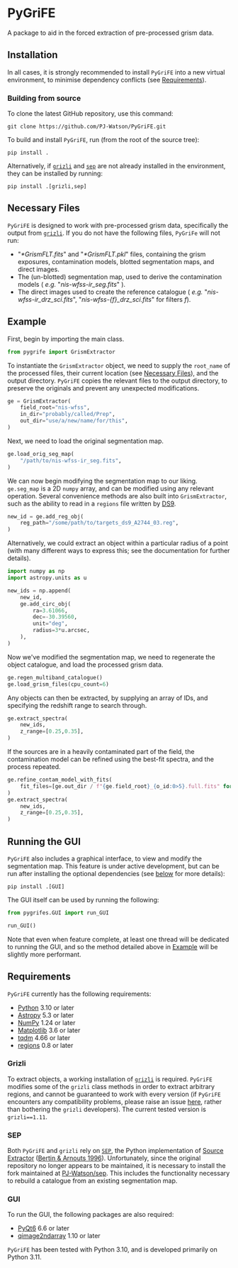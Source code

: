 # PyGriFE

A package to aid in the forced extraction of pre-processed grism data.

## Installation

In all cases, it is strongly recommended to install `PyGriFE` into a new virtual environment, to minimise dependency conflicts (see [Requirements](#requirements)).

### Building from source

To clone the latest GitHub repository, use this command:

```
git clone https://github.com/PJ-Watson/PyGriFE.git
```

To build and install `PyGriFE`, run (from the root of the source tree):

```
pip install .
```
Alternatively, if [`grizli`](https://github.com/gbrammer/grizli) and [`sep`](https://github.com/kbarbary/sep) are not already installed in the environment, they can be installed by running:
```
pip install .[grizli,sep]
```

## Necessary Files

`PyGriFE` is designed to work with pre-processed grism data, specifically the output from [`grizli`](https://github.com/gbrammer/grizli). If you do not have the following files, `PyGriFe` will not run:
 - "_*GrismFLT.fits_" and "_*GrismFLT.pkl_" files, containing the grism exposures, contamination models, blotted segmentation maps, and direct images.
 - The (un-blotted) segmentation map, used to derive the contamination models ( _e.g._ "_nis-wfss-ir\_seg.fits_" ).
 - The direct images used to create the reference catalogue ( _e.g._ "_nis-wfss-ir\_drz\_sci.fits_", "_nis-wfss-{f}\_drz\_sci.fits_" for filters _f_).

## Example

First, begin by importing the main class.

```python
from pygrife import GrismExtractor
```
To instantiate the `GrismExtractor` object, we need to supply the `root_name` of the processed files, their current location (see [Necessary Files](#necessary-files)), and the output directory. `PyGriFE` copies the relevant files to the output directory, to preserve the originals and prevent any unexpected modifications.

```python
ge = GrismExtractor(
    field_root="nis-wfss",
    in_dir="probably/called/Prep",
    out_dir="use/a/new/name/for/this",
)
```
Next, we need to load the original segmentation map.

```python
ge.load_orig_seg_map(
    "/path/to/nis-wfss-ir_seg.fits",
)
```
We can now begin modifying the segmentation map to our liking. `ge.seg_map` is a 2D `numpy` array, and can be modified using any relevant operation. Several convenience methods are also built into `GrismExtractor`, such as the ability to read in a `regions` file written by [DS9](https://sites.google.com/cfa.harvard.edu/saoimageds9).

```python
new_id = ge.add_reg_obj(
    reg_path="/some/path/to/targets_ds9_A2744_03.reg",
)
```
Alternatively, we could extract an object within a particular radius of a point (with many different ways to express this; see the documentation for further details).
```python
import numpy as np
import astropy.units as u

new_ids = np.append(
    new_id,
    ge.add_circ_obj(
        ra=3.61066,
        dec=-30.39560,
        unit="deg",
        radius=3*u.arcsec,
    ),
)
```
Now we've modified the segmentation map, we need to regenerate the object catalogue, and load the processed grism data.
```python
ge.regen_multiband_catalogue()
ge.load_grism_files(cpu_count=6)
```
Any objects can then be extracted, by supplying an array of IDs, and specifying the redshift range to search through.
```python
ge.extract_spectra(
    new_ids,
    z_range=[0.25,0.35],
)
```
If the sources are in a heavily contaminated part of the field, the contamination model can be refined using the best-fit spectra, and the process repeated.
```python
ge.refine_contam_model_with_fits(
    fit_files=[ge.out_dir / f"{ge.field_root}_{o_id:0>5}.full.fits" for o_id in new_ids],
)
ge.extract_spectra(
    new_ids,
    z_range=[0.25,0.35],
)
```

## Running the GUI

`PyGriFE` also includes a graphical interface, to view and modify the segmentation map. This feature is under active development, but can be run after installing the optional dependencies (see [below](#gui) for more details):
```
pip install .[GUI]
```
The GUI itself can be used by running the following:

```python
from pygrifes.GUI import run_GUI

run_GUI()
```
Note that even when feature complete, at least one thread will be dedicated to running the GUI, and so the method detailed above in [Example](#example) will be slightly more performant.

## Requirements

`PyGriFE` currently has the following requirements:
 - [Python](https://www.python.org/) 3.10 or later
 - [Astropy](https://www.astropy.org/) 5.3 or later
 - [NumPy](https://www.numpy.org/) 1.24 or later
 - [Matplotlib](https://matplotlib.org/) 3.6 or later
 - [tqdm](https://tqdm.github.io/) 4.66 or later
 - [regions](https://astropy-regions.readthedocs.io) 0.8 or later

### Grizli
To extract objects, a working installation of [`grizli`](https://github.com/gbrammer/grizli) is required. `PyGriFE` modifies some of the `grizli` class methods in order to extract arbitrary regions, and cannot be guaranteed to work with every version (if `PyGriFE` encounters any compatibility problems, please raise an issue [here](https://github.com/PJ-Watson/PyGriFE/issues), rather than bothering the `grizli` developers). The current tested version is `grizli==1.11`.

### SEP
Both `PyGriFE` and `grizli` rely on [`SEP`](https://github.com/kbarbary/sep), the Python implementation of [Source Extractor](http://www.astromatic.net/software/sextractor) ([Bertin & Arnouts 1996](http://adsabs.harvard.edu/abs/1996A%26AS..117..393B)). Unfortunately, since the original repository no longer appears to be maintained, it is necessary to install the fork maintained at [PJ-Watson/sep](https://github.com/PJ-Watson/sep). This includes the functionality necessary to rebuild a catalogue from an existing segmentation map.

### GUI
To run the GUI, the following packages are also required:
 - [PyQt6](https://www.riverbankcomputing.com/software/pyqt/) 6.6 or later
 - [qimage2ndarray](https://github.com/hmeine/qimage2ndarray) 1.10 or later

`PyGriFE` has been tested with Python 3.10, and is developed primarily on Python 3.11.
